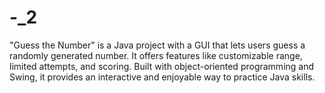 # -_2
"Guess the Number" is a Java project with a GUI that lets users guess a randomly generated number. It offers features like customizable range, limited attempts, and scoring. Built with object-oriented programming and Swing, it provides an interactive and enjoyable way to practice Java skills.
